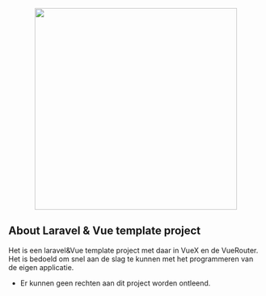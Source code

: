 <p align="center"><a href="https://script.nl" target="_blank"><img src="https://www.script.nl/script-logo.png" width="400"></a></p>

## About Laravel & Vue template project

Het is een laravel&Vue template project met daar in VueX en de VueRouter. Het is bedoeld om snel aan de slag te kunnen met het programmeren van de eigen applicatie.

-   Er kunnen geen rechten aan dit project worden ontleend.
